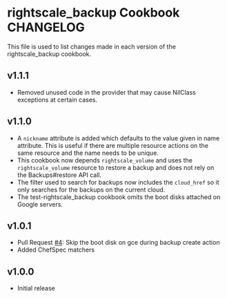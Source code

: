 rightscale_backup Cookbook CHANGELOG
=======================

This file is used to list changes made in each version of the rightscale_backup cookbook.

v1.1.1
------

- Removed unused code in the provider that may cause NilClass exceptions at certain cases.

v1.1.0
------

- A `nickname` attribute is added which defaults to the value given in name attribute. This is useful if there are
  multiple resource actions on the same resource and the name needs to be unique.
- This cookbook now depends `rightscale_volume` and uses the `rightscale_volume` resource to restore a backup and
  does not rely on the Backups#restore API call.
- The filter used to search for backups now includes the `cloud_href` so it only searches for the backups on the
  current cloud.
- The test-rightscale_backup cookbook omits the boot disks attached on Google servers.

v1.0.1
------

- Pull Request [#4][]: Skip the boot disk on gce during backup create action
- Added ChefSpec matchers

v1.0.0
------

- Initial release

<!--- The following link definition list is generated by PimpMyChangelog --->
[#4]: https://github.com/rightscale-cookbooks/rightscale_backup/issues/4
